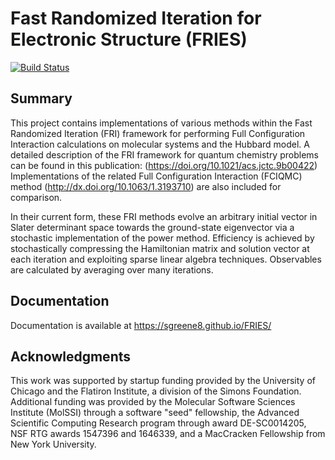Fast Randomized Iteration for Electronic Structure (FRIES)
==========================================================

[![Build Status](https://travis-ci.com/sgreene8/FRIES.svg?branch=master)](https://travis-ci.com/sgreene8/FRIES)

## Summary

This project contains implementations of various methods within the Fast Randomized Iteration (FRI) framework for performing Full Configuration Interaction calculations on molecular systems and the Hubbard model. A detailed description of the FRI framework for quantum chemistry problems can be found in this publication: (https://doi.org/10.1021/acs.jctc.9b00422) Implementations of the related Full Configuration Interaction (FCIQMC) method (http://dx.doi.org/10.1063/1.3193710) are also included for comparison.

In their current form, these FRI methods evolve an arbitrary initial vector in Slater determinant space towards the ground-state eigenvector via a stochastic implementation of the power method. Efficiency is achieved by stochastically compressing the Hamiltonian matrix and solution vector at each iteration and exploiting sparse linear algebra techniques. Observables are calculated by averaging over many iterations.

## Documentation

Documentation is available at https://sgreene8.github.io/FRIES/

## Acknowledgments

This work was supported by startup funding provided by the University of Chicago and the Flatiron Institute, a division of the Simons Foundation. Additional funding was provided by the Molecular Software Sciences Institute (MolSSI) through a software "seed" fellowship, the Advanced Scientific Computing Research program through award DE-SC0014205, NSF RTG awards 1547396 and 1646339, and a MacCracken Fellowship from New York University.
